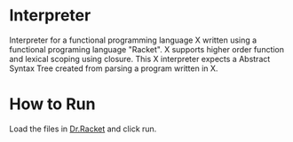 # Interpreter
Interpreter for a functional programming language X written using a functional programing language "Racket". X supports higher order function and lexical scoping using closure. This X interpreter expects a Abstract Syntax Tree created from parsing a program written in X.

# How to Run
Load the files in [Dr.Racket](https://racket-lang.org/download/) and click run.
